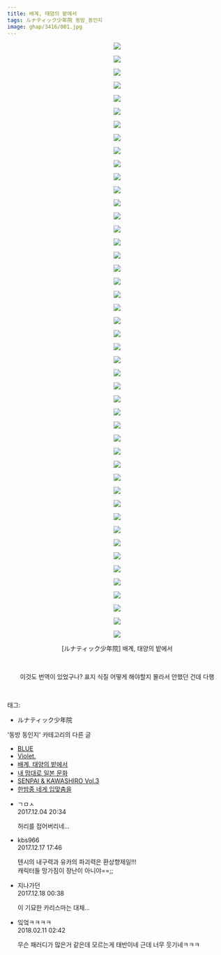 ```yaml
---
title: 배계, 태양의 밭에서
tags: ルナティック少年院 동방_동인지
image: ghap/3416/001.jpg
---
```

<div class="article">
<p style="text-align: center; clear: none; float: none;"><img src="{{ site.nasurl }}/ghap/3416/001.jpg"/></p>
<p style="text-align: center; clear: none; float: none;"><img src="{{ site.nasurl }}/ghap/3416/002.jpg"/></p>
<p style="text-align: center; clear: none; float: none;"><img src="{{ site.nasurl }}/ghap/3416/003.jpg"/></p>
<p style="text-align: center; clear: none; float: none;"><img src="{{ site.nasurl }}/ghap/3416/004.jpg"/></p>
<p style="text-align: center; clear: none; float: none;"><img src="{{ site.nasurl }}/ghap/3416/005.jpg"/></p>
<p style="text-align: center; clear: none; float: none;"><img src="{{ site.nasurl }}/ghap/3416/006.jpg"/></p>
<p style="text-align: center; clear: none; float: none;"><img src="{{ site.nasurl }}/ghap/3416/007.jpg"/></p>
<p style="text-align: center; clear: none; float: none;"><img src="{{ site.nasurl }}/ghap/3416/008.jpg"/></p>
<p style="text-align: center; clear: none; float: none;"><img src="{{ site.nasurl }}/ghap/3416/009.jpg"/></p>
<p style="text-align: center; clear: none; float: none;"><img src="{{ site.nasurl }}/ghap/3416/010.jpg"/></p>
<p style="text-align: center; clear: none; float: none;"><img src="{{ site.nasurl }}/ghap/3416/011.jpg"/></p>
<p style="text-align: center; clear: none; float: none;"><img src="{{ site.nasurl }}/ghap/3416/012.jpg"/></p>
<p style="text-align: center; clear: none; float: none;"><img src="{{ site.nasurl }}/ghap/3416/013.jpg"/></p>
<p style="text-align: center; clear: none; float: none;"><img src="{{ site.nasurl }}/ghap/3416/014.jpg"/></p>
<p style="text-align: center; clear: none; float: none;"><img src="{{ site.nasurl }}/ghap/3416/015.jpg"/></p>
<p style="text-align: center; clear: none; float: none;"><img src="{{ site.nasurl }}/ghap/3416/016.jpg"/></p>
<p style="text-align: center; clear: none; float: none;"><img src="{{ site.nasurl }}/ghap/3416/017.jpg"/></p>
<p style="text-align: center; clear: none; float: none;"><img src="{{ site.nasurl }}/ghap/3416/018.jpg"/></p>
<p style="text-align: center; clear: none; float: none;"><img src="{{ site.nasurl }}/ghap/3416/019.jpg"/></p>
<p style="text-align: center; clear: none; float: none;"><img src="{{ site.nasurl }}/ghap/3416/020.jpg"/></p>
<p style="text-align: center; clear: none; float: none;"><img src="{{ site.nasurl }}/ghap/3416/021.jpg"/></p>
<p style="text-align: center; clear: none; float: none;"><img src="{{ site.nasurl }}/ghap/3416/022.jpg"/></p>
<p style="text-align: center; clear: none; float: none;"><img src="{{ site.nasurl }}/ghap/3416/023.jpg"/></p>
<p style="text-align: center; clear: none; float: none;"><img src="{{ site.nasurl }}/ghap/3416/024.jpg"/></p>
<p style="text-align: center; clear: none; float: none;"><img src="{{ site.nasurl }}/ghap/3416/025.jpg"/></p>
<p style="text-align: center; clear: none; float: none;"><img src="{{ site.nasurl }}/ghap/3416/026.jpg"/></p>
<p style="text-align: center; clear: none; float: none;"><img src="{{ site.nasurl }}/ghap/3416/027.jpg"/></p>
<p style="text-align: center; clear: none; float: none;"><img src="{{ site.nasurl }}/ghap/3416/028.jpg"/></p>
<p style="text-align: center; clear: none; float: none;"><img src="{{ site.nasurl }}/ghap/3416/029.jpg"/></p>
<p style="text-align: center; clear: none; float: none;"><img src="{{ site.nasurl }}/ghap/3416/030.jpg"/></p>
<p style="text-align: center; clear: none; float: none;"><img src="{{ site.nasurl }}/ghap/3416/031.jpg"/></p>
<p style="text-align: center; clear: none; float: none;"><img src="{{ site.nasurl }}/ghap/3416/032.jpg"/></p>
<p style="text-align: center; clear: none; float: none;"><img src="{{ site.nasurl }}/ghap/3416/033.jpg"/></p>
<p style="text-align: center; clear: none; float: none;"><img src="{{ site.nasurl }}/ghap/3416/034.jpg"/></p>
<p style="text-align: center; clear: none; float: none;"><img src="{{ site.nasurl }}/ghap/3416/035.jpg"/></p>
<p style="text-align: center; clear: none; float: none;"><img src="{{ site.nasurl }}/ghap/3416/036.jpg"/></p>
<p style="text-align: center; clear: none; float: none;"><img src="{{ site.nasurl }}/ghap/3416/037.jpg"/></p>
<p style="text-align: center; clear: none; float: none;"><img src="{{ site.nasurl }}/ghap/3416/038.jpg"/></p>
<p style="text-align: center; clear: none; float: none;"><img src="{{ site.nasurl }}/ghap/3416/039.jpg"/></p>
<p style="text-align: center; clear: none; float: none;"><img src="{{ site.nasurl }}/ghap/3416/040.jpg"/></p>
<p style="text-align: center; clear: none; float: none;"><img src="{{ site.nasurl }}/ghap/3416/041.jpg"/></p>
<p style="text-align: center; clear: none; float: none;"><img src="{{ site.nasurl }}/ghap/3416/042.jpg"/></p>
<p style="text-align: center; clear: none; float: none;"><img src="{{ site.nasurl }}/ghap/3416/043.jpg"/></p>
<p style="text-align: center; clear: none; float: none;"><img src="{{ site.nasurl }}/ghap/3416/044.jpg"/></p>
<p style="text-align: center; clear: none; float: none;"><img src="{{ site.nasurl }}/ghap/3416/045.jpg"/></p>
<p style="text-align: center; clear: none; float: none;"><img src="{{ site.nasurl }}/ghap/3416/046.jpg"/></p>
<p style="text-align: center; clear: none; float: none;">[ルナティック少年院] 배계, 태양의 밭에서</p>
<p style="text-align: center; clear: none; float: none;"><br/></p>
<p style="text-align: center; clear: none; float: none;">이것도 번역이 있었구나? 표지 식질 어떻게 해야할지 몰라서 안했던 건데 다행</p>
<p><br/></p>
</div><div class="tagTrail">
<p>태그: </p>
<ul>
<li>ルナティック少年院</li>
</ul>
</div><div class="another">
<p>'동방 동인지' 카테고리의 다른 글</p>
<ul>
<li><a href="/2017-06-17-ghap_3418">BLUE</a></li>
<li><a href="/2017-06-17-ghap_3417">Violet.</a></li>
<li><a href="/2017-06-17-ghap_3416">배계, 태양의 밭에서</a></li>
<li><a href="/2017-06-11-ghap_3364">내 맘대로 일본 문화</a></li>
<li><a href="/2017-06-02-ghap_3332">SENPAI &amp; KAWASHIRO Vol.3</a></li>
<li><a href="/2017-06-02-ghap_3331">한밤중 네게 입맞춤을</a></li>
</ul>
</div><div class="cb_module cb_fluid">
<div class="cb_wrt cb_profile">
<div class="comment">
<ul>
<li class="cb_thumb_off" id="comment15144783">
<div class="cb_comment_area">
<div class="cb_info_area">
<div class="cb_section">
<span class="cb_nick_name">ㄱㅁㅅ</span>
</div>
<div class="cb_section">
<span class="cb_date">2017.12.04 20:34 </span>
</div>
</div>
<div class="cb_dsc_comment">
<p class="cb_dsc">
											허리를 접어버리네...
										</p>
</div>
</div></li>
<li class="cb_thumb_off" id="comment15154028">
<div class="cb_comment_area">
<div class="cb_info_area">
<div class="cb_section">
<span class="cb_nick_name">kbs966</span>
</div>
<div class="cb_section">
<span class="cb_date">2017.12.17 17:46 </span>
</div>
</div>
<div class="cb_dsc_comment">
<p class="cb_dsc">
											텐시의 내구력과 유카의 파괴력은 환상향제일!!!<br/>
캐릭터들 망가짐이 장난이 아니야==;;
										</p>
</div>
</div></li>
<li class="cb_thumb_off" id="comment15154213">
<div class="cb_comment_area">
<div class="cb_info_area">
<div class="cb_section">
<span class="cb_nick_name">지나가던</span>
</div>
<div class="cb_section">
<span class="cb_date">2017.12.18 00:38 </span>
</div>
</div>
<div class="cb_dsc_comment">
<p class="cb_dsc">
											이 기묘한 카리스마는 대체...
										</p>
</div>
</div></li>
<li class="cb_thumb_off" id="comment15197116">
<div class="cb_comment_area">
<div class="cb_info_area">
<div class="cb_section">
<span class="cb_nick_name">잌엌ㅋㅋㅋㅋ</span>
</div>
<div class="cb_section">
<span class="cb_date">2018.02.11 02:42 </span>
</div>
</div>
<div class="cb_dsc_comment">
<p class="cb_dsc">
											무슨 패러디가 많은거 같은데 모르는게 태반이네 근데 너무 웃기네ㅋㅋㅋ
										</p>
</div>
</div></li>
</ul>
</div>
</div><!-- commentList close -->
</div>